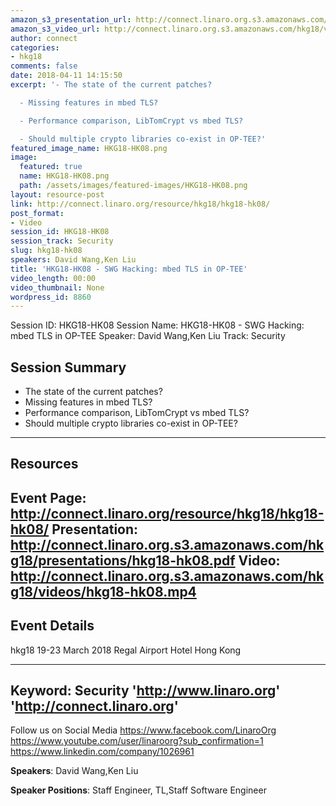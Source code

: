 ```yaml
---
amazon_s3_presentation_url: http://connect.linaro.org.s3.amazonaws.com/hkg18/presentations/hkg18-hk08.pdf
amazon_s3_video_url: http://connect.linaro.org.s3.amazonaws.com/hkg18/videos/hkg18-hk08.mp4
author: connect
categories:
- hkg18
comments: false
date: 2018-04-11 14:15:50
excerpt: '- The state of the current patches?

  - Missing features in mbed TLS?

  - Performance comparison, LibTomCrypt vs mbed TLS?

  - Should multiple crypto libraries co-exist in OP-TEE?'
featured_image_name: HKG18-HK08.png
image:
  featured: true
  name: HKG18-HK08.png
  path: /assets/images/featured-images/HKG18-HK08.png
layout: resource-post
link: http://connect.linaro.org/resource/hkg18/hkg18-hk08/
post_format:
- Video
session_id: HKG18-HK08
session_track: Security
slug: hkg18-hk08
speakers: David Wang,Ken Liu
title: 'HKG18-HK08 - SWG Hacking: mbed TLS in OP-TEE'
video_length: 00:00
video_thumbnail: None
wordpress_id: 8860
---
```


Session ID: HKG18-HK08
Session Name: HKG18-HK08 - SWG Hacking: mbed TLS in OP-TEE
Speaker: David Wang,Ken Liu
Track: Security


## Session Summary
- The state of the current patches?
- Missing features in mbed TLS?
- Performance comparison, LibTomCrypt vs mbed TLS?
- Should multiple crypto libraries co-exist in OP-TEE?

---------------------------------------------------
## Resources
Event Page: http://connect.linaro.org/resource/hkg18/hkg18-hk08/
Presentation: http://connect.linaro.org.s3.amazonaws.com/hkg18/presentations/hkg18-hk08.pdf
Video: http://connect.linaro.org.s3.amazonaws.com/hkg18/videos/hkg18-hk08.mp4
 ---------------------------------------------------
## Event Details
hkg18
19-23 March 2018 
Regal Airport Hotel Hong Kong

---------------------------------------------------
Keyword: Security
'http://www.linaro.org'
'http://connect.linaro.org'
---------------------------------------------------
Follow us on Social Media
https://www.facebook.com/LinaroOrg
https://www.youtube.com/user/linaroorg?sub_confirmation=1
https://www.linkedin.com/company/1026961

**Speakers**: David Wang,Ken Liu

**Speaker Positions**: Staff Engineer, TL,Staff Software Engineer